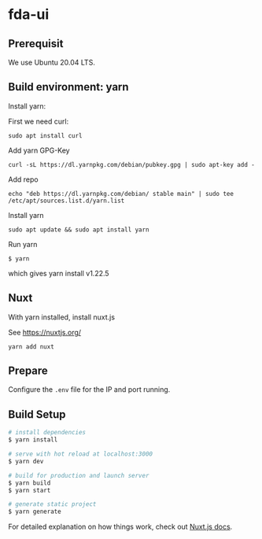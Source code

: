 # fda-ui

## Prerequisit

We use Ubuntu 20.04 LTS.

## Build environment: yarn

Install yarn:

First we need curl:

	sudo apt install curl

Add yarn GPG-Key

	curl -sL https://dl.yarnpkg.com/debian/pubkey.gpg | sudo apt-key add -

Add repo

	echo "deb https://dl.yarnpkg.com/debian/ stable main" | sudo tee /etc/apt/sources.list.d/yarn.list

Install yarn

	sudo apt update && sudo apt install yarn

Run yarn

	$ yarn

which gives yarn install v1.22.5

## Nuxt

With yarn installed, install nuxt.js

See https://nuxtjs.org/

	yarn add nuxt


## Prepare

Configure the `.env` file for the IP and port running.

## Build Setup

```bash
# install dependencies
$ yarn install

# serve with hot reload at localhost:3000
$ yarn dev

# build for production and launch server
$ yarn build
$ yarn start

# generate static project
$ yarn generate
```

For detailed explanation on how things work, check out [Nuxt.js docs](https://nuxtjs.org).
